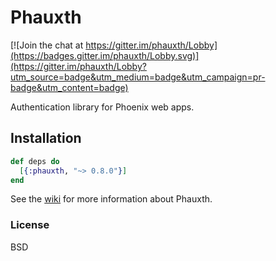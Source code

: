 # Phauxth

[![Join the chat at https://gitter.im/phauxth/Lobby](https://badges.gitter.im/phauxth/Lobby.svg)](https://gitter.im/phauxth/Lobby?utm_source=badge&utm_medium=badge&utm_campaign=pr-badge&utm_content=badge)

Authentication library for Phoenix web apps.

## Installation

```elixir
def deps do
  [{:phauxth, "~> 0.8.0"}]
end
```

See the [wiki](https://github.com/riverrun/phauxth/wiki) for more
information about Phauxth.

### License

BSD
